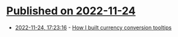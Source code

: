 # [Published on 2022-11-24](index.md)

* [2022-11-24, 17:23:16](https://news.ycombinator.com/item?id=33733813) - [How I built currency conversion tooltips](https://nicolasbouliane.com/blog/currency-tooltips)
